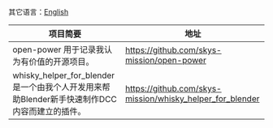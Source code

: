 其它语言：[English](README.md)

| 项目简要                                                             | 地址                                                        |
|------------------------------------------------------------------|-----------------------------------------------------------|
| open-power 用于记录我认为有价值的开源项目。                                      | https://github.com/skys-mission/open-power                |
| whisky_helper_for_blender 是一个由我个人开发用来帮助Blender新手快速制作DCC内容而建立的插件。 | https://github.com/skys-mission/whisky_helper_for_blender |